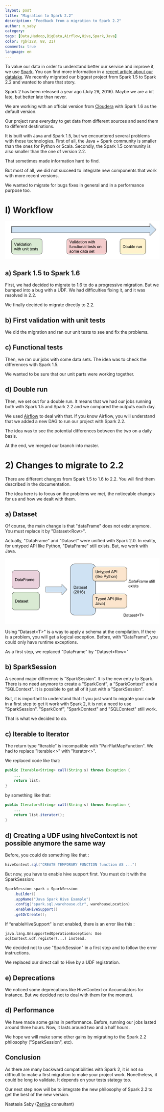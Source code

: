 ```yaml
---
layout: post
title: "Migration to Spark 2.2"
description: "Feedback from a migration to Spark 2.2"
author: n_saby
category:
tags: [Data,Hadoop,BigData,Airflow,Hive,Spark,Java]
color: rgb(228, 88, 21)
comments: true
language: en
---
```


To value our data in order to understand better our service and improve it, we use [Spark](https://spark.apache.org/). You can find more information in a [recent article about our datalake](https://tech.bedrockstreaming.com/data/2017/10/23/genesis-of-m6-datalake). We recently migrated our biggest project from Spark 1.5 to Spark 2.2 and wanted to share that story.

Spark 2 has been released a year ago (July 26, 2016). Maybe we are a bit late, but better late than never.

We are working with an official version from [Cloudera](https://www.cloudera.com/) with Spark 1.6 as the default version.

Our project runs everyday to get data from different sources and send them to different destinations.

It is built with Java and Spark 1.5, but we encountered several problems with those technologies. First of all, the Java + Spark community is smaller than the ones for Python or Scala. Secondly, the Spark 1.5 community is also smaller than the one of version 2.2.

That sometimes made information hard to find.

But most of all, we did not succeed to integrate new components that work with more recent versions.

We wanted to migrate for bugs fixes in general and in a performance purpose too.

# I) Workflow

![Process](/images/posts/spark-2/process.png)

## a) Spark 1.5 to Spark 1.6

First, we had decided to migrate to 1.6 to do a progressive migration. But we bumped into a bug with a UDF. We had difficulties fixing it, and it was resolved in 2.2.

We finally decided to migrate directly to 2.2.

## b) First validation with unit tests

We did the migration and ran our unit tests to see and fix the problems.
 
## c) Functional tests

Then, we ran our jobs with some data sets. The idea was to check the differences with Spark 1.5.

We wanted to be sure that our unit parts were working together.

## d) Double run

Then, we set out for a double run. It means that we had our jobs running both with Spark 1.5 and Spark 2.2 and we compared the outputs each day.

We used [Airflow](https://airflow.apache.org/) to deal with that. If you know Airflow, you will understand that we added a new DAG to run our project with Spark 2.2.

The idea was to see the potential differences between the two on a daily basis.

At the end, we merged our branch into master.

# 2) Changes to migrate to 2.2

There are different changes from Spark 1.5 to 1.6 to 2.2. You will find them described in the documentation. 

The idea here is to focus on the problems we met, the noticeable changes for us and how we dealt with them.

## a) Dataset

Of course, the main change is that "dataFrame" does not exist anymore. You must replace it by "Dataset\<Row\>". 

Actually, "DataFrame" and "Dataset" were unified with Spark 2.0. In reality, for untyped API like Python, "DataFrame" still exists. But, we work with Java.

![Dataset](/images/posts/spark-2/dataset.png)

Using "Dataset\<T\>" is a way to apply a schema at the compilation. If there is a problem, you will get a logical exception. Before, with "DataFrame", you could only have runtime exceptions.

As a first step, we replaced "DataFrame" by "Dataset\<Row\>"

## b) SparkSession

A second major difference is “SparkSession”. It is the new entry to Spark. 
There is no need anymore to create a "SparkConf", a "SparkContext" and a "SQLContext". It is possible to get all of it just with a "SparkSession".

But, it is important to understand that if you just want to migrate your code in a first step to get it work with Spark 2, it is not a need to use "SparkSession". "SparkConf", "SparkContext" and "SQLContext" still work.

That is what we decided to do.

## c) Iterable to Iterator

The return type “Iterable” is incompatible with "PairFlatMapFunction". We had to replace "Iterable\<\>" with "Iterator\<\>".

We replaced code like that:

```java
public Iterable<String> call(String s) throws Exception {
    ...
    return list;
}
```

by something like that:

```java
public Iterator<String> call(String s) throws Exception {
    ...
    return list.iterator();
}
```

## d) Creating a UDF using hiveContext is not possible anymore the same way
Before, you could do something like that :
```java
hiveContext.sql("CREATE TEMPORARY FUNCTION function AS ...")
```

But now, you have to enable hive support first. You must do it with the SparkSession:

```java
SparkSession spark = SparkSession
    .builder()
    .appName("Java Spark Hive Example")
    .config("spark.sql.warehouse.dir", warehouseLocation)
    .enableHiveSupport()
    .getOrCreate();
```

If “enableHiveSupport” is not enabled, there is an error like this :

```
java.lang.UnsupportedOperationException: Use sqlContext.udf.register(...) instead.
```

We decided not to use "SparkSession" in a first step and to follow the error instructions. 

We replaced our direct call to Hive by a UDF registration.

## e) Deprecations

We noticed some deprecations like HiveContext or Accumulators for instance. But we decided not to deal with them for the moment.

## d) Performance
We have made some gains in performance. 
Before, running our jobs lasted around three hours. Now, it lasts around two and a half hours.

We hope we will make some other gains by migrating to the Spark 2.2 philosophy ("SparkSession", etc).

## Conclusion
As there are many backward compatibilities with Spark 2, it is not so difficult to make a first migration to make your project work. Nonetheless, it could be long to validate. It depends on your tests stategy too.

Our next step now will be to integrate the new philosophy of Spark 2.2 to get the best of the new version.

Nastasia Saby ([Zenika](https://www.zenika.com/) consultant)
